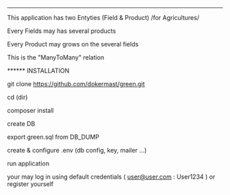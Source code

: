 ***********************************************************
This application has two Entyties (Field & Product)  /for Agricultures/

Every Fields may has several products

Every Product may grows on the several fields

This is the "ManyToMany" relation

****** INSTALLATION

git clone https://github.com/dokermast/green.git

cd (dir)

composer install

create DB

export green.sql from DB_DUMP

create & configure .env (db config, key, mailer ...)

run application

your may log in using default credentials  ( user@user.com  : User1234 )  or register yourself
